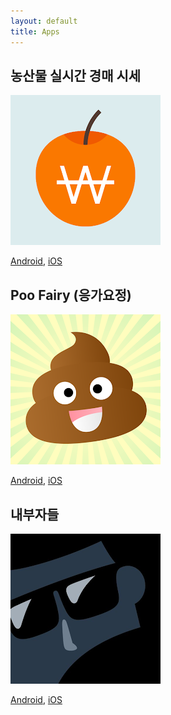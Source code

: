 ```yaml
---
layout: default
title: Apps
---
```


## 농산물 실시간 경매 시세

![](images/agauction.webp)

[Android](https://play.google.com/store/apps/details?id=com.contextractor.agauction), [iOS](https://apps.apple.com/us/app/%EB%86%8D%EC%82%B0%EB%AC%BC-%EA%B2%BD%EB%A7%A4-%EC%8B%9C%EC%84%B8/id1559977331)


## Poo Fairy (응가요정)

![](images/pooper.webp)

[Android](https://play.google.com/store/apps/details?id=com.contextract.pooper), [iOS](https://apps.apple.com/us/app/poo-fairy/id1586981259)

## 내부자들

![](images/insider.webp)

[Android](https://play.google.com/store/apps/details?id=com.contextract.insiders), [iOS](https://apps.apple.com/us/app/%EB%82%B4%EB%B6%80%EC%9E%90%EB%93%A4/id1626517070)

